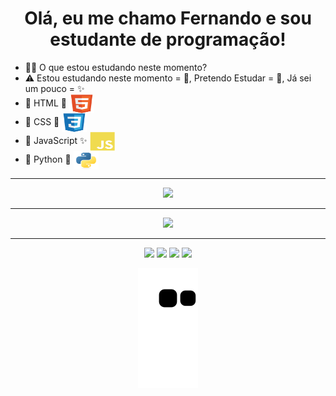 <div align="center">
  
# Olá, eu me chamo Fernando e sou estudante de programação!
  
</div>

- 🤔💭 O que estou estudando neste momento?  
- ⚠️ Estou estudando neste momento = 👑, Pretendo Estudar = 🛒, Já sei um pouco = ✨
- 🕋 HTML 👑 <img align="center" alt="Nando-HTML" height="30" width="40" src="https://raw.githubusercontent.com/devicons/devicon/master/icons/html5/html5-original.svg">
- 🕋 CSS  👑 <img align="center" alt="Nando-CSS" height="30" width="40" src="https://raw.githubusercontent.com/devicons/devicon/master/icons/css3/css3-original.svg">
- 🕋 JavaScript ✨ <img align="center" alt="Nando-Js" height="30" width="40" src="https://raw.githubusercontent.com/devicons/devicon/master/icons/javascript/javascript-plain.svg">
- 🕋 Python 🛒 <img align="center" alt="Nando-Python" height="30" width="40" src="https://raw.githubusercontent.com/devicons/devicon/master/icons/python/python-original.svg">
  
---

<div align="center">
  <a href="https://github.com/Nando006">
  <img height="180em" src="https://github-readme-stats.vercel.app/api?username=Nando006&show_icons=true&theme=dracula&include_all_commits=true&count_private=true"/>
    
---

  <img height="180em" src="https://github-readme-stats.vercel.app/api/top-langs/?username=Nando006&layout=compact&langs_count=7&theme=dracula"/>
</div>
  
---

<div align="center">
  <a href="https://www.youtube.com/channel/UCK4l784679r31XrC66A2XhA" target="_blank" rel="external"><img src="https://img.shields.io/badge/YouTube-FF0000?style=for-the-badge&logo=youtube&logoColor=white" target="_blank" rel="external"></a>
  <a href="https://www.instagram.com/knan000/" target="_blank" rel="external"><img src="https://img.shields.io/badge/-Instagram-%23E4405F?style=for-the-badge&logo=instagram&logoColor=white" target="_blank"></a>
  <a href = "mailto:fsnando.012@gmail.com"><img src="https://img.shields.io/badge/Gmail-D14836?style=for-the-badge&logo=gmail&logoColor=white" target="_blank"></a>
  <a href="https://www.linkedin.com/in/fernando-sergio-a49314245/" target="_blank" rel="external"><img src="https://img.shields.io/badge/-LinkedIn-%230077B5?style=for-the-badge&logo=linkedin&logoColor=white" target="_blank"></a>
</div>
  
  <div align="center">
    
  ![Snake animation](https://github.com/Nando006/Nando006/blob/output/github-contribution-grid-snake.svg)
    
  </div>
